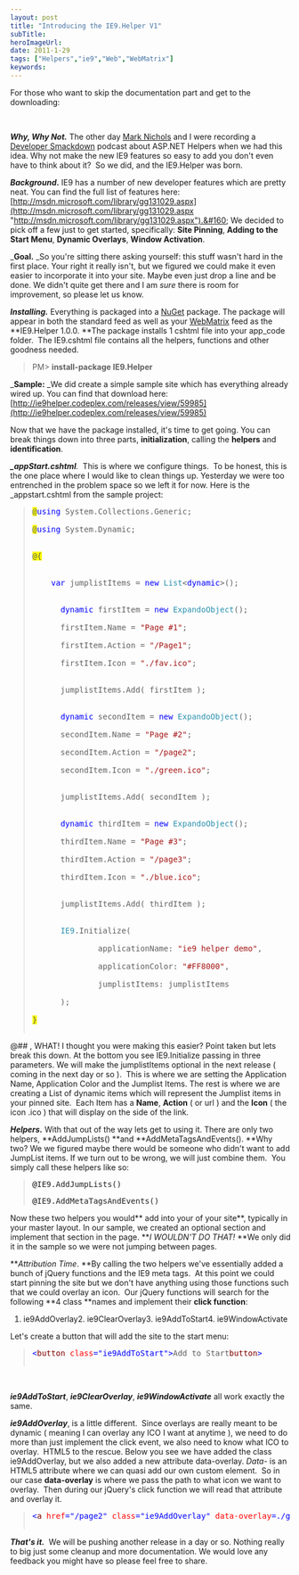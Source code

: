 ```yaml
---
layout: post 
title: "Introducing the IE9.Helper V1"
subTitle: 
heroImageUrl: 
date: 2011-1-29
tags: ["Helpers","ie9","Web","WebMatrix"]
keywords: 
---
```


For those who want to skip the documentation part and get to the downloading:

&#160;

_**Why, Why Not.**_ The other day [Mark Nichols](http://MarkNic.com) and I were recording a [Developer Smackdown](http://developersmackdown.com/) podcast about ASP.NET Helpers when we had this idea. Why not make the new IE9 features so easy to add you don't even have to think about it?&#160; So we did, and the IE9.Helper was born.

**_Background_.** IE9 has a number of new developer features which are pretty neat. You can find the full list of features here:&#160; [http://msdn.microsoft.com/library/gg131029.aspx](http://msdn.microsoft.com/library/gg131029.aspx "http://msdn.microsoft.com/library/gg131029.aspx").&#160; We decided to pick off a few just to get started, specifically: **Site Pinning**, **Adding to the Start Menu**, **Dynamic Overlays**, **Window Activation**.

_**Goal.** _So you're sitting there asking yourself: this stuff wasn't hard in the first place. Your right it really isn't, but we figured we could make it even easier to incorporate it into your site. Maybe even just drop a line and be done. We didn't quite get there and I am *sure* there is room for improvement, so please let us know.

_**Installing.**_ Everything is packaged into a [NuGet](http://nuget.org/) package. The package will appear in both the standard feed as well as your [WebMatrix](http://asp.net/webmatrix) feed as the **IE9.Helper 1.0.0\. **The package installs 1 cshtml file into your app_code folder.&#160; The IE9.cshtml file contains all the helpers, functions and other goodness needed.
  > PM> **install-package IE9.Helper**  

_**Sample:** _We did create a simple sample site which has everything already wired up. You can find that download here: [http://ie9helper.codeplex.com/releases/view/59985](http://ie9helper.codeplex.com/releases/view/59985)

Now that we have the package installed, it's time to get going. You can break things down into three parts, **initialization**, calling the **helpers** and **identification**. 

_**_appStart.cshtml**._&#160; This is where we configure things.&#160; To be honest, this is the one place where I would like to clean things up. Yesterday we were too entrenched in the problem space so we left it for now. Here is the _appstart.cshtml from the sample project:
  > <pre class="code"><span style="background: yellow">@</span><span style="color: blue">using </span>System.Collections.Generic;> 
> <span style="background: yellow">@</span><span style="color: blue">using </span>System.Dynamic;> 
> 
> <span style="background: yellow">@{> 
> 
> </span>    <span style="color: blue">var </span>jumplistItems = <span style="color: blue">new </span><span style="color: #2b91af">List</span><<span style="color: blue">dynamic</span>>();> 
> 
> 		<span style="color: blue">dynamic </span>firstItem = <span style="color: blue">new </span><span style="color: #2b91af">ExpandoObject</span>();> 
> 		firstItem.Name = <span style="color: #a31515">"Page #1"</span>;  > 
> 		firstItem.Action = <span style="color: #a31515">"/Page1"</span>;  > 
> 		firstItem.Icon = <span style="color: #a31515">"./fav.ico"</span>;  > 
> 
> 		jumplistItems.Add( firstItem );> 
> 
> 		<span style="color: blue">dynamic </span>secondItem = <span style="color: blue">new </span><span style="color: #2b91af">ExpandoObject</span>();> 
> 		secondItem.Name = <span style="color: #a31515">"Page #2"</span>;  > 
> 		secondItem.Action = <span style="color: #a31515">"/page2"</span>;  > 
> 		secondItem.Icon = <span style="color: #a31515">"./green.ico"</span>;> 
> 
> 		jumplistItems.Add( secondItem );> 
> 
> 		<span style="color: blue">dynamic </span>thirdItem = <span style="color: blue">new </span><span style="color: #2b91af">ExpandoObject</span>();> 
> 		thirdItem.Name = <span style="color: #a31515">"Page #3"</span>;  > 
> 		thirdItem.Action = <span style="color: #a31515">"/page3"</span>;  > 
> 		thirdItem.Icon = <span style="color: #a31515">"./blue.ico"</span>;> 
> 
> 		jumplistItems.Add( thirdItem );> 
> 
> 		<span style="color: #2b91af">IE9</span>.Initialize(> 
> 				applicationName: <span style="color: #a31515">"ie9 helper demo"</span>,> 
> 				applicationColor: <span style="color: #a31515">"#FF8000"</span>,> 
> 				jumplistItems: jumplistItems> 
> 		); > 
> <span style="background: yellow">}> 
> </span></pre>

@##$%@#$ , WHAT! I thought you were making this easier? Point taken but lets break this down. At the bottom you see IE9.Initialize passing in three parameters. We will make the jumplistItems optional in the next release ( coming in the next day or so ).&#160; This is where we are setting the Application Name, Application Color and the Jumplist Items. The rest is where we are creating a List of dynamic items which will represent the Jumplist items in your pinned site.&#160; Each Item has a **Name**, **Action** ( or url ) and the **Icon** ( the icon .ico ) that will display on the side of the link.

**_Helpers._** With that out of the way lets get to using it. There are only two helpers, **AddJumpLists() **and **AddMetaTagsAndEvents(). **Why two? We we figured maybe there would be someone who didn't want to add JumpList items. If we turn out to be wrong, we will just combine them.&#160; You simply call these helpers like so:

> <pre class="code"><span style="color: black">@</span><span style="color: #232323">IE9.AddJumpLists()</span></pre>> 
> 
> 	<pre class="code"><span style="color: #232323"></span><span style="color: black">@</span><span style="color: #232323">IE9.AddMetaTagsAndEvents()</span></pre>

Now these two helpers you would** add into your <head> of your site**, typically in your master layout. In our sample, we created an optional section and implement that section in the page. ***I WOULDN'T DO THAT!* **We only did it in the sample so we were not jumping between pages.

**_Attribution Time_. **By calling the two helpers we've essentially added a bunch of jQuery functions and the IE9 meta tags.&#160; At this point we could start pinning the site but we don't have anything using those functions such that we could overlay an icon.&#160; Our jQuery functions will search for the following **4 class **names and implement their **click function**:

1.  ie9AddOverlay2.  ie9ClearOverlay3.  ie9AddToStart4.  ie9WindowActivate

Let's create a button that will add the site to the start menu:

> <pre class="code"><span style="color: blue"><</span><span style="color: maroon">button </span><span style="color: red">class</span><span style="color: blue">="ie9AddToStart"></span>Add to Start<span style="color: blue"></</span><span style="color: maroon">button</span><span style="color: blue">>> 
> </span></pre>

&#160;

**_ie9AddToStart_**, **_ie9ClearOverlay_**, **_ie9WindowActivate_** all work exactly the same. 

**_ie9AddOverlay_**, is a little different.&#160; Since overlays are really meant to be dynamic ( meaning I can overlay any ICO I want at anytime ), we need to do more than just implement the click event, we also need to know what ICO to overlay.&#160; HTML5 to the rescue. Below you see we have added the class ie9AddOverlay, but we also added a new attribute data-overlay. _Data-_ is an HTML5 attribute where we can quasi add our own custom element.&#160; So in our case **data-overlay** is where we pass the path to what icon we want to overlay.&#160; Then during our jQuery's click function we will read that attribute and overlay it.

> <pre class="code"><span style="color: blue"><</span><span style="color: maroon">a </span><span style="color: red">href</span><span style="color: blue">="/page2" </span><span style="color: red">class</span><span style="color: blue">="ie9AddOverlay" </span><span style="color: red">data-overlay</span><span style="color: blue">=./green.ico></span>goto page 2<span style="color: blue"></</span><span style="color: maroon">a</span><span style="color: blue">>> 
> </span></pre>

> 

> 

**_That's it._**&#160; We will be pushing another release in a day or so. Nothing really to big just some cleanup and more documentation. We would love any feedback you might have so please feel free to share.